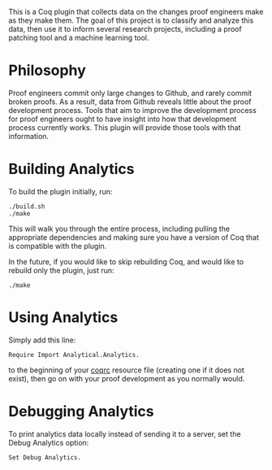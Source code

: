 This is a Coq plugin that collects data on the changes proof engineers make
as they make them. The goal of this project is to classify and analyze this data,
then use it to inform several research projects, including a proof patching tool
and a machine learning tool.

# Philosophy

Proof engineers commit only large changes to Github, and rarely commit
broken proofs. As a result, data from Github reveals little about the proof development process.
Tools that aim to improve the development process for proof engineers ought to have insight
into how that development process currently works. This plugin will provide those tools with that information.

# Building Analytics

To build the plugin initially, run:

```
./build.sh
./make
```

This will walk you through the entire process, including pulling the appropriate dependencies and
making sure you have a version of Coq that is compatible with the plugin.

In the future, if you would like to skip rebuilding Coq, and would like to rebuild only the plugin, just run:

```
./make
```

# Using Analytics

Simply add this line:

```
Require Import Analytical.Analytics.
```
to the beginning of your [coqrc](https://coq.inria.fr/refman/practical-tools/coq-commands.html#by-resource-file) resource file 
(creating one if it does not exist), then go on with your proof development as you normally would.

# Debugging Analytics

To print analytics data locally instead of sending it to a server,
set the Debug Analytics option:

```
Set Debug Analytics.
```
